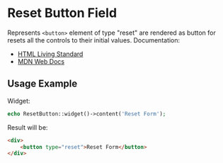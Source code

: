 # Reset Button Field

Represents `<button>` element of type "reset" are rendered as button for resets all the controls to their initial
values. Documentation:

- [HTML Living Standard](https://html.spec.whatwg.org/multipage/form-elements.html#attr-button-type-reset-state)
- [MDN Web Docs](https://developer.mozilla.org/en-US/docs/Web/HTML/Element/button)

## Usage Example

Widget:

```php
echo ResetButton::widget()->content('Reset Form');
```

Result will be:

```html
<div>
    <button type="reset">Reset Form</button>
</div>
```

